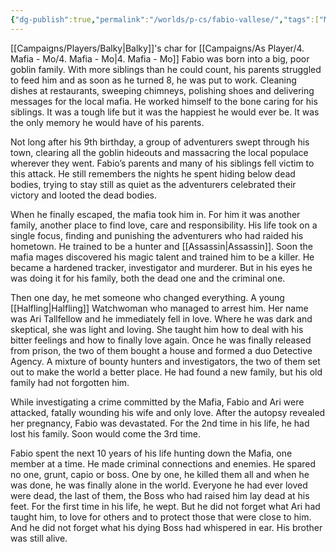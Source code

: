 ```yaml
---
{"dg-publish":true,"permalink":"/worlds/p-cs/fabio-vallese/","tags":["Mafia","Mo"]}
---
```


[[Campaigns/Players/Balky\|Balky]]'s char for [[Campaigns/As Player/4. Mafia - Mo/4. Mafia - Mo\|4. Mafia - Mo]] Fabio was born into a big, poor goblin family. With more siblings than he could count, his parents struggled to feed him and as soon as he turned 8, he was put to work. Cleaning dishes at restaurants, sweeping chimneys, polishing shoes and delivering messages for the local mafia. He worked himself to the bone caring for his siblings. It was a tough life but it was the happiest he would ever be. It was the only memory he would have of his parents. 

Not long after his 9th birthday, a group of adventurers swept through his town, clearing all the goblin hideouts and massacring the local populace wherever they went. Fabio’s parents and many of his siblings fell victim to this attack. He still remembers the nights he spent hiding below dead bodies, trying to stay still as quiet as the adventurers celebrated their victory and looted the dead bodies. 

When he finally escaped, the mafia took him in. For him it was another family, another place to find love, care and responsibility. His life took on a single focus, finding and punishing the adventurers who had raided his hometown. He trained to be a hunter and [[Assassin\|Assassin]]. Soon the mafia mages discovered his magic talent and trained him to be a killer. He became a hardened tracker, investigator and murderer. But in his eyes he was doing it for his family, both the dead one and the criminal one. 

Then one day, he met someone who changed everything. A young [[Halfling\|Halfling]] Watchwoman who managed to arrest him. Her name was Ari Tallfellow and he immediately fell in love. Where he was dark and skeptical, she was light and loving. She taught him how to deal with his bitter feelings and how to finally love again. Once he was finally released from prison, the two of them bought a house and formed a duo Detective Agency. A mixture of bounty hunters and investigators, the two of them set out to make the world a better place. He had found a new family, but his old family had not forgotten him.

While investigating a crime committed by the Mafia, Fabio and Ari were attacked, fatally wounding his wife and only love. After the autopsy revealed her pregnancy, Fabio was devastated. For the 2nd time in his life, he had lost his family. Soon would come the 3rd time. 

Fabio spent the next 10 years of his life hunting down the Mafia, one member at a time. He made criminal connections and enemies. He spared no one, grunt, capio or boss. One by one, he killed them all and when he was done, he was finally alone in the world. Everyone he had ever loved were dead, the last of them, the Boss who had raised him lay dead at his feet. For the first time in his life, he wept. But he did not forget what Ari had taught him, to love for others and to protect those that were close to him. And he did not forget what his dying Boss had whispered in ear. His brother was still alive.